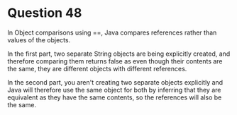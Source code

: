 # Question 48

In Object comparisons using ==, Java compares references rather than values of the objects. 

In the first part, two separate String objects are being explicitly created, and therefore comparing them returns false as even though their contents are the same, they are different objects with different references.

In the second part, you aren't creating two separate objects explicitly and Java will therefore use the same object for both by inferring that they are equivalent as they have the same contents, so the references will also be the same.
